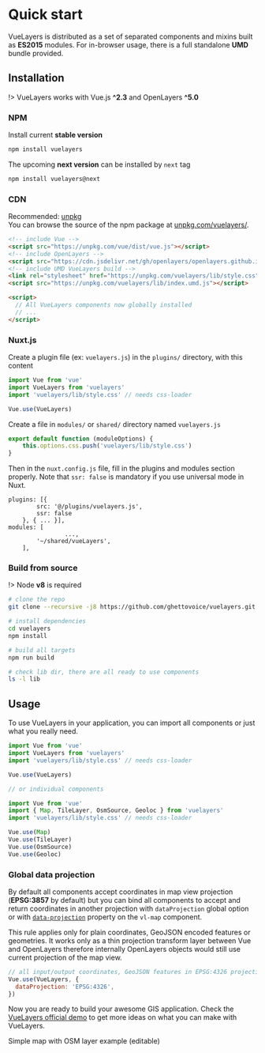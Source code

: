 # Quick start

VueLayers is distributed as a set of separated components and mixins built as **ES2015** modules.
For in-browser usage, there is a full standalone **UMD** bundle provided.

## Installation

!> VueLayers works with Vue.js **^2.3** and OpenLayers **^5.0**

### NPM

Install current **stable version**

```bash
npm install vuelayers
``` 

The upcoming **next version** can be installed by `next` tag

```bash
npm install vuelayers@next
```  

### CDN

Recommended: [unpkg](https://unpkg.com/)  
You can browse the source of the npm package at [unpkg.com/vuelayers/](https://unpkg.com/vuelayers/).

```html
<!-- include Vue -->
<script src="https://unpkg.com/vue/dist/vue.js"></script>
<!-- include OpenLayers -->
<script src="https://cdn.jsdelivr.net/gh/openlayers/openlayers.github.io@master/en/v5.3.0/build/ol.js"></script>
<!-- include UMD VueLayers build -->
<link rel="stylesheet" href="https://unpkg.com/vuelayers/lib/style.css">
<script src="https://unpkg.com/vuelayers/lib/index.umd.js"></script>

<script>
  // All VueLayers components now globally installed
  // ...
</script>
```

### Nuxt.js

Create a plugin file (ex: `vuelayers.js`) in the `plugins/` directory, with this content

```js
import Vue from 'vue'
import VueLayers from 'vuelayers'
import 'vuelayers/lib/style.css' // needs css-loader

Vue.use(VueLayers)
```

Create a file in `modules/` or `shared/` directory named `vuelayers.js`

```js
export default function (moduleOptions) {
	this.options.css.push('vuelayers/lib/style.css')
}
```

Then in the `nuxt.config.js` file, fill in the plugins and modules section properly. Note that `ssr: false` is mandatory if you use universal mode in Nuxt.

```
plugins: [{
		src: '@/plugins/vuelayers.js',
		ssr: false
	}, { ... }],
modules: [
                ...,
		'~/shared/vueLayers',
	],
```

### Build from source

!> Node **v8** is required

```bash
# clone the repo
git clone --recursive -j8 https://github.com/ghettovoice/vuelayers.git

# install dependencies
cd vuelayers
npm install

# build all targets
npm run build

# check lib dir, there are all ready to use components
ls -l lib
```

## Usage

To use VueLayers in your application, you can import all components or just what you really need.

```js
import Vue from 'vue'
import VueLayers from 'vuelayers'
import 'vuelayers/lib/style.css' // needs css-loader

Vue.use(VueLayers)

// or individual components

import Vue from 'vue'
import { Map, TileLayer, OsmSource, Geoloc } from 'vuelayers'
import 'vuelayers/lib/style.css' // needs css-loader

Vue.use(Map)
Vue.use(TileLayer)
Vue.use(OsmSource)
Vue.use(Geoloc)
```

### Global data projection

By default all components accept coordinates in map view projection (**EPSG:3857** by default)
but you can bind all components to accept and return coordinates in another projection with
`dataProjection` global option or with [`data-projection`](component/map.md#data-projection) property on the `vl-map` 
component. 

This rule applies only for plain coordinates, GeoJSON encoded features or 
geometries. It works only as a thin projection transform layer between Vue and OpenLayers therefore
internally OpenLayers objects would still use current projection of the map view.

```js
// all input/output coordinates, GeoJSON features in EPSG:4326 projection
Vue.use(VueLayers, {
  dataProjection: 'EPSG:4326',
})
```

Now you are ready to build your awesome GIS application. Check the [VueLayers official demo](demo.md) to get 
more ideas on what you can make with VueLayers.

Simple map with OSM layer example (editable)

<vuep template="#example"></vuep>

<script v-pre type="text/x-template" id="example">
<template>
  <div>
    <vl-map :load-tiles-while-animating="true" :load-tiles-while-interacting="true"
             data-projection="EPSG:4326" style="height: 400px">
      <vl-view :zoom.sync="zoom" :center.sync="center" :rotation.sync="rotation"></vl-view>

      <vl-geoloc @update:position="geolocPosition = $event">
        <template slot-scope="geoloc">
          <vl-feature v-if="geoloc.position" id="position-feature">
            <vl-geom-point :coordinates="geoloc.position"></vl-geom-point>
            <vl-style-box>
              <vl-style-icon src="_media/marker.png" :scale="0.4" :anchor="[0.5, 1]"></vl-style-icon>
            </vl-style-box>
          </vl-feature>
        </template>
      </vl-geoloc>

      <vl-layer-tile id="osm">
        <vl-source-osm></vl-source-osm>
      </vl-layer-tile>
    </vl-map>
    <div style="padding: 20px">
      Zoom: {{ zoom }}<br>
      Center: {{ center }}<br>
      Rotation: {{ rotation }}<br>
      My geolocation: {{ geolocPosition }}
    </div>
  </div>
</template>

<script>
  export default {
    data () {
      return { 
        zoom: 2,
        center: [0, 0],
        rotation: 0,
        geolocPosition: undefined,
      }
    },
  }
</script>
</script>
